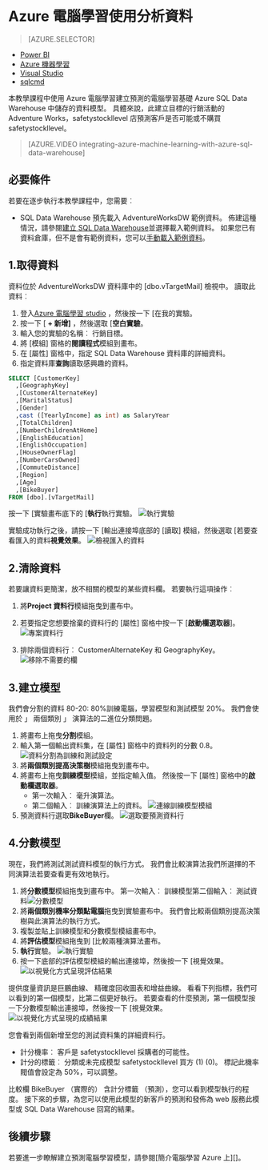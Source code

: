 <properties
   pageTitle="Azure 電腦學習使用分析資料 |Microsoft Azure"
   description="用於 Azure 電腦學習建立預測的電腦學習基礎 Azure SQL Data Warehouse 中儲存的資料模型。"
   services="sql-data-warehouse"
   documentationCenter="NA"
   authors="kevinvngo"
   manager="barbkess"
   editor=""/>

<tags
   ms.service="sql-data-warehouse"
   ms.devlang="NA"
   ms.topic="get-started-article"
   ms.tgt_pltfrm="NA"
   ms.workload="data-services"
   ms.date="09/14/2016"
   ms.author="kevin;barbkess;sonyama"/>

# <a name="analyze-data-with-azure-machine-learning"></a>Azure 電腦學習使用分析資料

> [AZURE.SELECTOR]
- [Power BI](sql-data-warehouse-get-started-visualize-with-power-bi.md)
- [Azure 機器學習](sql-data-warehouse-get-started-analyze-with-azure-machine-learning.md)
- [Visual Studio](sql-data-warehouse-query-visual-studio.md)
- [sqlcmd](sql-data-warehouse-get-started-connect-sqlcmd.md) 

本教學課程中使用 Azure 電腦學習建立預測的電腦學習基礎 Azure SQL Data Warehouse 中儲存的資料模型。 具體來說，此建立目標的行銷活動的 Adventure Works，safetystockllevel 店預測客戶是否可能或不購買 safetystockllevel。

> [AZURE.VIDEO integrating-azure-machine-learning-with-azure-sql-data-warehouse]


## <a name="prerequisites"></a>必要條件
若要在逐步執行本教學課程中，您需要︰

- SQL Data Warehouse 預先載入 AdventureWorksDW 範例資料。 佈建這種情況，請參閱[建立 SQL Data Warehouse][]並選擇載入範例資料。 如果您已有資料倉庫，但不是會有範例資料，您可以[手動載入範例資料][]。

## <a name="1-get-data"></a>1.取得資料
資料位於 AdventureWorksDW 資料庫中的 [dbo.vTargetMail] 檢視中。 讀取此資料︰

1. 登入[Azure 電腦學習 studio][] ，然後按一下 [在我的實驗。
2. 按一下 [ **+ 新增]** ，然後選取 [**空白實驗**。
3. 輸入您的實驗的名稱︰ 行銷目標。
4. 將 [模組] 窗格的**閱讀程式**模組到畫布。
5. 在 [屬性] 窗格中，指定 SQL Data Warehouse 資料庫的詳細資料。
6. 指定資料庫**查詢**讀取感興趣的資料。

```sql
SELECT [CustomerKey]
  ,[GeographyKey]
  ,[CustomerAlternateKey]
  ,[MaritalStatus]
  ,[Gender]
  ,cast ([YearlyIncome] as int) as SalaryYear
  ,[TotalChildren]
  ,[NumberChildrenAtHome]
  ,[EnglishEducation]
  ,[EnglishOccupation]
  ,[HouseOwnerFlag]
  ,[NumberCarsOwned]
  ,[CommuteDistance]
  ,[Region]
  ,[Age]
  ,[BikeBuyer]
FROM [dbo].[vTargetMail]
```

按一下 [實驗畫布底下的 [**執行**執行實驗。
![執行實驗][1]


實驗成功執行之後，請按一下 [輸出連接埠底部的 [讀取] 模組，然後選取 [若要查看匯入的資料**視覺效果**。
![檢視匯入的資料][3]


## <a name="2-clean-the-data"></a>2.清除資料
若要讓資料更簡潔，放不相關的模型的某些資料欄。 若要執行這項操作︰

1. 將**Project 資料行**模組拖曳到畫布中。
2. 若要指定您想要捨棄的資料行的 [屬性] 窗格中按一下 [**啟動欄選取器**]。
![專案資料行][4]

3. 排除兩個資料行︰ CustomerAlternateKey 和 GeographyKey。
![移除不需要的欄][5]


## <a name="3-build-the-model"></a>3.建立模型
我們會分割的資料 80-20: 80%訓練電腦，學習模型和測試模型 20%。 我們會使用於 」 兩個類別 」 演算法的二進位分類問題。

1. 將畫布上拖曳**分割**模組。
2. 輸入第一個輸出資料集，在 [屬性] 窗格中的資料列的分數 0.8。
![資料分割為訓練和測試設定][6]
3. 將**兩個類別提高決策樹**模組拖曳到畫布中。
4. 將畫布上拖曳**訓練模型**模組，並指定輸入值。 然後按一下 [屬性] 窗格中的**啟動欄選取器**。
      - 第一次輸入︰ 毫升演算法。
      - 第二個輸入︰ 訓練演算法上的資料。
![連線訓練模型模組][7]
5. 預測資料行選取**BikeBuyer**欄。
![選取要預測資料行][8]


## <a name="4-score-the-model"></a>4.分數模型
現在，我們將測試測試資料模型的執行方式。 我們會比較演算法我們所選擇的不同演算法若要查看更有效地執行。

1. 將**分數模型**模組拖曳到畫布中。
    第一次輸入︰ 訓練模型第二個輸入︰ 測試資料![分數模型][9]
2. 將**兩個類別機率分類點電腦**拖曳到實驗畫布中。 我們會比較兩個類別提高決策樹與此演算法的執行方式。
3. 複製並貼上訓練模型和分數模型模組畫布中。
4. 將**評估模型**模組拖曳到 [比較兩種演算法畫布。
5. **執行**實驗。
![執行實驗][10]
6. 按一下底部的評估模型模組的輸出連接埠，然後按一下 [視覺效果。
![以視覺化方式呈現評估結果][11]

提供度量資訊是巨鵬曲線、 精確度回收圖表和增益曲線。 看看下列指標，我們可以看到的第一個模型，比第二個更好執行。 若要查看的什麼預測，第一個模型按一下分數模型輸出連接埠，然後按一下 [視覺效果。
![以視覺化方式呈現的成績結果][12]

您會看到兩個新增至您的測試資料集的詳細資料行。

- 計分機率︰ 客戶是 safetystockllevel 採購者的可能性。
- 計分的標籤︰ 分類或未完成模型 safetystockllevel 買方 (1) (0)。 標記此機率閥值會設定為 50%，可以調整。

比較欄 BikeBuyer （實際的） 含計分標籤 （預測），您可以看到模型執行的程度。 接下來的步驟，為您可以使用此模型的新客戶的預測和發佈為 web 服務此模型或 SQL Data Warehouse 回寫的結果。

## <a name="next-steps"></a>後續步驟

若要進一步瞭解建立預測電腦學習模型，請參閱[簡介電腦學習 Azure 上][]。

<!--Image references-->
[1]: media/sql-data-warehouse-get-started-analyze-with-azure-machine-learning/img1_reader.png
[2]: media/sql-data-warehouse-get-started-analyze-with-azure-machine-learning/img2_visualize.png
[3]: media/sql-data-warehouse-get-started-analyze-with-azure-machine-learning/img3_readerdata.png
[4]: media/sql-data-warehouse-get-started-analyze-with-azure-machine-learning/img4_projectcolumns.png
[5]: media/sql-data-warehouse-get-started-analyze-with-azure-machine-learning/img5_columnselector.png
[6]: media/sql-data-warehouse-get-started-analyze-with-azure-machine-learning/img6_split.png
[7]: media/sql-data-warehouse-get-started-analyze-with-azure-machine-learning/img7_train.png
[8]: media/sql-data-warehouse-get-started-analyze-with-azure-machine-learning/img8_traincolumnselector.png
[9]: media/sql-data-warehouse-get-started-analyze-with-azure-machine-learning/img9_score.png
[10]: media/sql-data-warehouse-get-started-analyze-with-azure-machine-learning/img10_evaluate.png
[11]: media/sql-data-warehouse-get-started-analyze-with-azure-machine-learning/img11_evalresults.png
[12]: media/sql-data-warehouse-get-started-analyze-with-azure-machine-learning/img12_scoreresults.png


<!--Article references-->
[Azure 電腦學習 studio]:https://studio.azureml.net/
[若要在電腦上 Azure 學習簡介]:https://azure.microsoft.com/documentation/articles/machine-learning-what-is-machine-learning/
[手動載入範例資料]: sql-data-warehouse-load-sample-databases.md
[建立 SQL Data Warehouse]: sql-data-warehouse-get-started-provision.md
